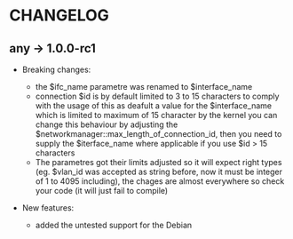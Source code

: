 # CHANGELOG
## any -> 1.0.0-rc1
* Breaking changes:
    - the $ifc_name parametre was renamed to $interface_name
    - connection $id is by default limited to 3 to 15 characters to comply with the usage of this as deafult a value for the $interface_name which is limited to maximum of 15 character by the kernel you can change this behaviour by adjusting the $networkmanager::max_length_of_connection_id, then you need to supply the $iterface_name where applicable if you use $id > 15 characters
    - The parametres got their limits adjusted so it will expect right types (eg. $vlan_id was accepted as string before, now it must be integer of 1 to 4095 including), the chages are almost everywhere so check your code (it will just fail to compile)

* New features:
    - added the untested support for the Debian